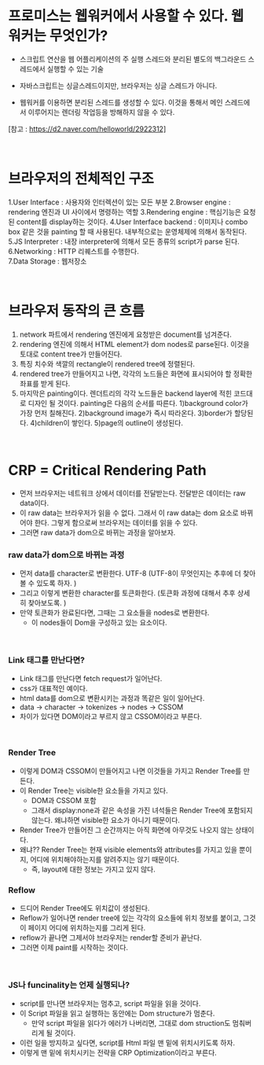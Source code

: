 # 프로미스는 웹워커에서 사용할 수 있다. 웹워커는 무엇인가?

- 스크립트 연산을 웹 어플리케이션의 주 실행 스레드와 분리된 별도의 백그라운드 스레드에서 실행할 수 있는 기술

- 자바스크립트는 싱글스레드이지만, 브라우저는 싱글 스레드가 아니다.

- 웹워커를 이용하면 분리된 스레드를 생성할 수 있다. 이것을 통해서 메인 스레드에서 이루어지는 렌더링 작업등을 방해하지 않을 수 있다.

[참고 : https://d2.naver.com/helloworld/2922312]

<br>

# 브라우저의 전체적인 구조

1.User Interface : 사용자와 인터렉션이 있는 모든 부분
2.Browser engine : rendering 엔진과 UI 사이에서 명령하는 역할
3.Rendering engine : 핵심기능은 요청된 content를 display하는 것이다.
4.User Interface backend : 이미지나 combo box 같은 것을 painting 할 때 사용된다. 내부적으로는 운영체제에 의해서 동작된다.
5.JS Interpreter : 내장 interpreter에 의해서 모든 종류의 script가 parse 된다.
6.Networking : HTTP 리퀘스트를 수행한다.  
7.Data Storage : 웹저장소

<br>

# 브라우저 동작의 큰 흐름

1. network 파트에서 rendering 엔진에게 요청받은 document를 넘겨준다.
2. rendering 엔진에 의해서 HTML element가 dom nodes로 parse된다. 이것을 토대로 content tree가 만들어진다.
3. 특징 치수와 색깔의 rectangle이 rendered tree에 정렬된다.
4. rendered tree가 만들어지고 나면, 각각의 노드들은 화면에 표시되어야 할 정확한 좌표를 받게 된다.
5. 마지막은 painting이다. 렌더트리의 각각 노드들은 backend layer에 적힌 코드대로 디자인 될 것이다. painting은 다음의 순서를 따른다.
   1)background color가 가장 먼저 칠해진다.
   2)background image가 즉시 따라온다.
   3)border가 할당된다.
   4)children이 쌓인다.
   5)page의 outline이 생성된다.

<br>

# CRP = Critical Rendering Path

- 먼저 브라우저는 네트워크 상에서 데이터를 전달받는다. 전달받은 데이터는 raw data이다.
- 이 raw data는 브라우저가 읽을 수 없다. 그래서 이 raw data는 dom 요소로 바뀌어야 한다. 그렇게 함으로써 브라우저는 데이터를 읽을 수 있다.
- 그러면 raw data가 dom으로 바뀌는 과정을 알아보자.

### raw data가 dom으로 바뀌는 과정

- 먼저 data를 character로 변환한다. UTF-8 (UTF-8이 무엇인지는 추후에 더 찾아볼 수 있도록 하자. )
- 그리고 이렇게 변환한 character를 토큰화한다. (토큰화 과정에 대해서 추후 상세히 찾아보도록. )
- 만약 토큰화가 완료된다면, 그때는 그 요소들을 nodes로 변환한다.
  - 이 nodes들이 Dom을 구성하고 있는 요소이다.

<br>

### Link 태그를 만난다면?

- Link 태그를 만난다면 fetch request가 일어난다.
- css가 대표적인 예이다.
- html data를 dom으로 변환시키는 과정과 똑같은 일이 일어난다.
- data -> character -> tokenizes -> nodes -> CSSOM
- 차이가 있다면 DOM이라고 부르지 않고 CSSOM이라고 부른다.

<br>

### Render Tree

- 이렇게 DOM과 CSSOM이 만들어지고 나면 이것들을 가지고 Render Tree를 만든다.
- 이 Render Tree는 visible한 요소들을 가지고 있다.
  - DOM과 CSSOM 포함
  - 그래서 display:none과 같은 속성을 가진 녀석들은 Render Tree에 포함되지 않는다. 왜냐하면 visible한 요소가 아니기 때문이다.
- Render Tree가 만들어진 그 순간까지는 아직 화면에 아무것도 나오지 않는 상태이다.
- 왜냐?? Render Tree는 현재 visible elements와 attributes를 가지고 있을 뿐이지, 어디에 위치해야하는지를 알려주지는 않기 때문이다.
  - 즉, layout에 대한 정보는 가지고 있지 않다.

### Reflow

- 드디어 Render Tree에도 위치값이 생성된다.
- Reflow가 일어나면 render tree에 있는 각각의 요소들에 위치 정보를 붙이고, 그것이 페이지 어디에 위치하는지를 그리게 된다.
- reflow가 끝나면 그제서야 브라우저는 render할 준비가 끝난다.
- 그러면 이제 paint를 시작하는 것이다.

<br>

### JS나 funcinality는 언제 실행되나?

- script를 만나면 브라우저는 멈추고, script 파일을 읽을 것이다.
- 이 Script 파일을 읽고 실행하는 동안에는 Dom structure가 멈춘다.
  - 만약 script 파일을 읽다가 에러가 나버리면, 그대로 dom struction도 멈춰버리게 될 것이다.
- 이런 일을 방지하고 싶다면, script를 Html 파일 맨 밑에 위치시키도록 하자.
- 이렇게 맨 밑에 위치시키는 전략을 CRP Optimization이라고 부른다.
